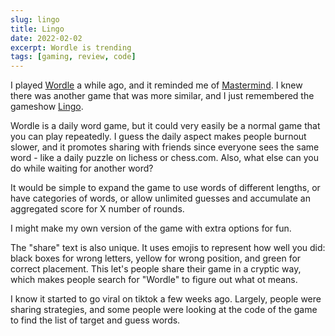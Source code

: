 ```yaml
---
slug: lingo
title: Lingo
date: 2022-02-02
excerpt: Wordle is trending
tags: [gaming, review, code]
---
```


I played [Wordle](https://www.powerlanguage.co.uk/wordle/) a while ago, and it reminded me of [Mastermind](https://en.wikipedia.org/wiki/Mastermind_(board_game)). I knew there was another game that was more similar, and I just remembered the gameshow [Lingo](https://en.wikipedia.org/wiki/Lingo_(American_game_show)).

Wordle is a daily word game, but it could very easily be a normal game that you can play repeatedly. I guess the daily aspect makes people burnout slower, and it promotes sharing with friends since everyone sees the same word - like a daily puzzle on lichess or chess.com. Also, what else can you do while waiting for another word?

It would be simple to expand the game to use words of different lengths, or have categories of words, or allow unlimited guesses and accumulate an aggregated score for X number of rounds.

I might make my own version of the game with extra options for fun.

The "share" text is also unique. It uses emojis to represent how well you did: black boxes for wrong letters, yellow for wrong position, and green for correct placement. This let's people share their game in a cryptic way, which makes people search for "Wordle" to figure out what ot means.

I know it started to go viral on tiktok a few weeks ago. Largely, people were sharing strategies, and some people were looking at the code of the game to find the list of target and guess words.
